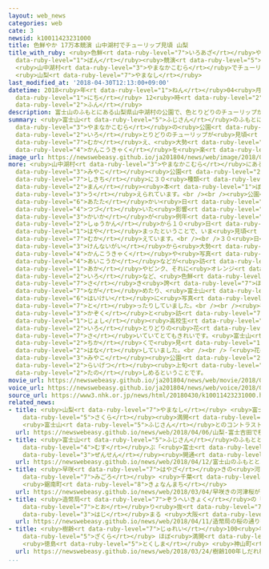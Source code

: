 ```yaml
---
layout: web_news
categories: web
cate: 3
newsid: k10011423231000
title: 色鮮やか 17万本競演 山中湖村でチューリップ見頃 山梨
title_with_ruby: <ruby>色鮮<rt data-ruby-level="7">いろあざ</rt></ruby>やか 17<ruby>万<rt data-ruby-level="2">まん</rt></ruby><ruby>本<rt
  data-ruby-level="1">ぼん</rt></ruby><ruby>競演<rt data-ruby-level="5">きょうえん</rt></ruby>
  <ruby>山中湖村<rt data-ruby-level="3">やまなかこむら</rt></ruby>でチューリップ<ruby>見頃<rt data-ruby-level="7">みごろ</rt></ruby>
  <ruby>山梨<rt data-ruby-level="7">やまなし</rt></ruby>
last_modified_at: '2018-04-30T12:13:00+09:00'
datetime: 2018<ruby>年<rt data-ruby-level="1">ねん</rt></ruby>04<ruby>月<rt data-ruby-level="1">がつ</rt></ruby>30<ruby>日<rt
  data-ruby-level="1">にち</rt></ruby> 12<ruby>時<rt data-ruby-level="2">じ</rt></ruby>13<ruby>分<rt
  data-ruby-level="2">ふん</rt></ruby>
description: 富士山のふもとにある山梨県山中湖村の公園で、色とりどりのチューリップが見頃を迎え、大勢の観光客を楽しませています。
summary: <ruby>富士山<rt data-ruby-level="5">ふじさん</rt></ruby>のふもとにある<ruby>山梨県<rt data-ruby-level="7">やまなしけん</rt></ruby><ruby>山中湖村<rt
  data-ruby-level="3">やまなかこむら</rt></ruby>の<ruby>公園<rt data-ruby-level="2">こうえん</rt></ruby>で、<ruby>色<rt
  data-ruby-level="2">いろ</rt></ruby>とりどりのチューリップが<ruby>見頃<rt data-ruby-level="7">みごろ</rt></ruby>を<ruby>迎<rt
  data-ruby-level="7">むか</rt></ruby>え、<ruby>大勢<rt data-ruby-level="5">おおぜい</rt></ruby>の<ruby>観光客<rt
  data-ruby-level="4">かんこうきゃく</rt></ruby>を<ruby>楽<rt data-ruby-level="2">たの</rt></ruby>しませています。
image_url: https://newswebeasy.github.io/ja201804/news/web/image/2018/04/30/K10011423231_1804301155_1804301213_01_02.jpg
more: <ruby>山中湖村<rt data-ruby-level="3">やまなかこむら</rt></ruby>にある「<ruby>花<rt data-ruby-level="1">はな</rt></ruby>の<ruby>都<rt
  data-ruby-level="3">みやこ</rt></ruby><ruby>公園<rt data-ruby-level="2">こうえん</rt></ruby>」では、およそ３０ヘクタールの<ruby>敷地<rt
  data-ruby-level="7">しきち</rt></ruby>に３０<ruby>種類<rt data-ruby-level="4">しゅるい</rt></ruby>・１７<ruby>万<rt
  data-ruby-level="2">まん</rt></ruby><ruby>本<rt data-ruby-level="1">ぼん</rt></ruby>ほどのチューリップが<ruby>植<rt
  data-ruby-level="3">う</rt></ruby>えられています。<br /><br /><ruby>公園<rt data-ruby-level="2">こうえん</rt></ruby>によりますと、ことしは<ruby>暖<rt
  data-ruby-level="6">あたた</rt></ruby>かい<ruby>日<rt data-ruby-level="1">ひ</rt></ruby>が<ruby>続<rt
  data-ruby-level="4">つづ</rt></ruby>いた<ruby>影響<rt data-ruby-level="7">えいきょう</rt></ruby>で、<ruby>開花<rt
  data-ruby-level="3">かいか</rt></ruby>が<ruby>例年<rt data-ruby-level="4">れいねん</rt></ruby>より１<ruby>週間<rt
  data-ruby-level="2">しゅうかん</rt></ruby>から１０<ruby>日<rt data-ruby-level="1">にち</rt></ruby>ほど<ruby>早<rt
  data-ruby-level="1">はや</rt></ruby>まったということで、いま<ruby>見頃<rt data-ruby-level="7">みごろ</rt></ruby>を<ruby>迎<rt
  data-ruby-level="7">むか</rt></ruby>えています。<br /><br />３０<ruby>日<rt data-ruby-level="1">にち</rt></ruby>は、<ruby>県内外<rt
  data-ruby-level="3">けんないがい</rt></ruby>から<ruby>大勢<rt data-ruby-level="5">おおぜい</rt></ruby>の<ruby>観光客<rt
  data-ruby-level="4">かんこうきゃく</rt></ruby>や<ruby>写真<rt data-ruby-level="3">しゃしん</rt></ruby><ruby>愛好家<rt
  data-ruby-level="4">あいこうか</rt></ruby>などが<ruby>訪<rt data-ruby-level="7">おとず</rt></ruby>れ、<ruby>赤<rt
  data-ruby-level="1">あか</rt></ruby>やピンク、それに<ruby>オレンジ<rt data-ruby-level="2">おれんじ</rt></ruby><ruby>色<rt
  data-ruby-level="2">いろ</rt></ruby>など、<ruby>色鮮<rt data-ruby-level="7">いろあざ</rt></ruby>やかに<ruby>咲<rt
  data-ruby-level="7">さ</rt></ruby>き<ruby>誇<rt data-ruby-level="7">ほこ</rt></ruby>ったチューリップを<ruby>眺<rt
  data-ruby-level="7">なが</rt></ruby>めたり、<ruby>富士山<rt data-ruby-level="5">ふじさん</rt></ruby>を<ruby>背景<rt
  data-ruby-level="6">はいけい</rt></ruby>に<ruby>写真<rt data-ruby-level="3">しゃしん</rt></ruby>を<ruby>撮<rt
  data-ruby-level="7">と</rt></ruby>ったりしていました。<br /><br /><ruby>神奈川県<rt data-ruby-level="8">かながわけん</rt></ruby>から<ruby>家族<rt
  data-ruby-level="3">かぞく</rt></ruby>と<ruby>訪<rt data-ruby-level="7">おとず</rt></ruby>れた<ruby>女子<rt
  data-ruby-level="1">じょし</rt></ruby><ruby>高校生<rt data-ruby-level="2">こうこうせい</rt></ruby>は「<ruby>色<rt
  data-ruby-level="2">いろ</rt></ruby>とりどりの<ruby>花<rt data-ruby-level="1">はな</rt></ruby>が<ruby>咲<rt
  data-ruby-level="7">さ</rt></ruby>いていてとてもきれいです。<ruby>富士山<rt data-ruby-level="5">ふじさん</rt></ruby>をこんなに<ruby>近<rt
  data-ruby-level="2">ちか</rt></ruby>くで<ruby>見<rt data-ruby-level="1">み</rt></ruby>ることもできて、よかったです」と<ruby>話<rt
  data-ruby-level="2">はな</rt></ruby>していました。<br /><br />「<ruby>花<rt data-ruby-level="1">はな</rt></ruby>の<ruby>都<rt
  data-ruby-level="3">みやこ</rt></ruby><ruby>公園<rt data-ruby-level="2">こうえん</rt></ruby>」のチューリップは、<ruby>来月<rt
  data-ruby-level="2">らいげつ</rt></ruby><ruby>上旬<rt data-ruby-level="7">じょうじゅん</rt></ruby>ごろまで<ruby>楽<rt
  data-ruby-level="2">たの</rt></ruby>しめるということです。
movie_url: https://newswebeasy.github.io/ja201804/news/web/movie/2018/04/30/k10011423231_201804301222_201804301241.mp4
voice_url: https://newswebeasy.github.io/ja201804/news/web/voice/2018/04/30/k10011423231_201804301222_201804301241.mp3
source_url: https://www3.nhk.or.jp/news/html/20180430/k10011423231000.html
related_news:
- title: <ruby>山梨<rt data-ruby-level="7">やまなし</rt></ruby> <ruby>富士吉田<rt data-ruby-level="8">ふじよしだ</rt></ruby>で<ruby>桜<rt
    data-ruby-level="5">さくら</rt></ruby><ruby>満開<rt data-ruby-level="4">まんかい</rt></ruby>
    <ruby>富士山<rt data-ruby-level="5">ふじさん</rt></ruby>とのコントラスト<ruby>楽<rt data-ruby-level="2">たの</rt></ruby>しむ
  url: https://newswebeasy.github.io/news/web/2018/04/06/山梨-富士吉田で桜満開-富士山とのコントラスト楽しむ
- title: <ruby>富士山<rt data-ruby-level="5">ふじさん</rt></ruby>のふもとと５<ruby>合目<rt data-ruby-level="2">ごうめ</rt></ruby><ruby>結<rt
    data-ruby-level="4">むす</rt></ruby>ぶ「<ruby>富士<rt data-ruby-level="5">ふじ</rt></ruby>スバルライン」<ruby>全線<rt
    data-ruby-level="3">ぜんせん</rt></ruby><ruby>開通<rt data-ruby-level="3">かいつう</rt></ruby>
  url: https://newswebeasy.github.io/news/web/2018/04/12/富士山のふもとと5合目結ぶ富士スバルライン全線開通
- title: <ruby>早咲<rt data-ruby-level="7">はやざ</rt></ruby>きの<ruby>河津桜<rt data-ruby-level="7">かわづざくら</rt></ruby>が<ruby>見頃<rt
    data-ruby-level="7">みごろ</rt></ruby> <ruby>千葉<rt data-ruby-level="3">ちば</rt></ruby>
    <ruby>鋸南町<rt data-ruby-level="8">きょなんまち</rt></ruby>
  url: https://newswebeasy.github.io/news/web/2018/03/04/早咲きの河津桜が見頃-千葉-鋸南町
- title: <ruby>造幣局<rt data-ruby-level="7">ぞうへいきょく</rt></ruby>の「<ruby>桜<rt data-ruby-level="5">さくら</rt></ruby>の<ruby>通<rt
    data-ruby-level="7">とお</rt></ruby>り<ruby>抜<rt data-ruby-level="7">ぬ</rt></ruby>け」<ruby>始<rt
    data-ruby-level="3">はじ</rt></ruby>まる <ruby>大阪<rt data-ruby-level="8">おおさか</rt></ruby>
  url: https://newswebeasy.github.io/news/web/2018/04/11/造幣局の桜の通り抜け始まる-大阪
- title: <ruby>樹齢<rt data-ruby-level="7">じゅれい</rt></ruby>100<ruby>年<rt data-ruby-level="1">ねん</rt></ruby>しだれ<ruby>桜<rt
    data-ruby-level="5">ざくら</rt></ruby> ほぼ<ruby>満開<rt data-ruby-level="4">まんかい</rt></ruby>
    <ruby>徳島<rt data-ruby-level="5">とくしま</rt></ruby> <ruby>神山町<rt data-ruby-level="3">かみやまちょう</rt></ruby>
  url: https://newswebeasy.github.io/news/web/2018/03/24/樹齢100年しだれ桜-ほぼ満開-徳島-神山町
...
```

